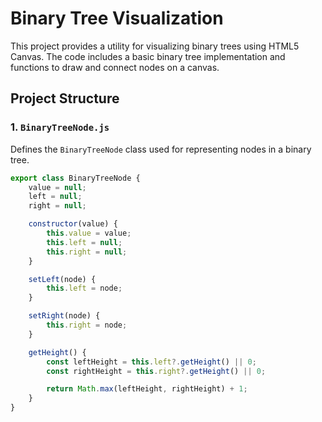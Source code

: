 # Binary Tree Visualization

This project provides a utility for visualizing binary trees using HTML5 Canvas. The code includes a basic binary tree implementation and functions to draw and connect nodes on a canvas.

## Project Structure

### 1. `BinaryTreeNode.js`

Defines the `BinaryTreeNode` class used for representing nodes in a binary tree.

```javascript
export class BinaryTreeNode {
    value = null;
    left = null;
    right = null;

    constructor(value) {
        this.value = value;
        this.left = null;
        this.right = null;
    }

    setLeft(node) {
        this.left = node;
    }

    setRight(node) {
        this.right = node;
    }

    getHeight() {
        const leftHeight = this.left?.getHeight() || 0;
        const rightHeight = this.right?.getHeight() || 0;

        return Math.max(leftHeight, rightHeight) + 1;
    }
}
